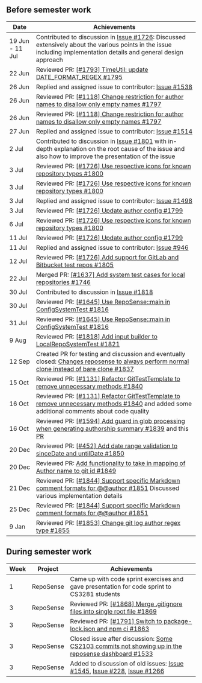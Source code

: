 ## Before semester work
| Date            | Achievements                                                                                                                                                                                                                                                             |
|-----------------|--------------------------------------------------------------------------------------------------------------------------------------------------------------------------------------------------------------------------------------------------------------------------|
| 19 Jun - 11 Jul | Contributed to discussion in [Issue #1726](https://github.com/reposense/RepoSense/issues/1726): Discussed extensively about the various points in the issue including implementation details and general design approach                                                 |
| 22 Jun          | Reviewed PR: [[#1793] TimeUtil: update DATE_FORMAT_REGEX #1795](https://github.com/reposense/RepoSense/pull/1795#pullrequestreview-1015127402)                                                                                                                           |
| 26 Jun          | Replied and assigned issue to contributor: [Issue #1538](https://github.com/reposense/RepoSense/issues/1538#issuecomment-1166461656)                                                                                                                                     |
| 26 Jun          | Reviewed PR: [[#1118] Change restriction for author names to disallow only empty names #1797](https://github.com/reposense/RepoSense/pull/1797#pullrequestreview-1019396755)                                                                                             |
| 26 Jun          | Reviewed PR: [[#1118] Change restriction for author names to disallow only empty names #1797](https://github.com/reposense/RepoSense/pull/1797#pullrequestreview-1019396755)                                                                                             |
| 27 Jun          | Replied and assigned issue to contributor: [Issue #1514](https://github.com/reposense/RepoSense/issues/1514#issuecomment-1167518510)                                                                                                                                     |
| 2 Jul           | Contributed to discussion in [Issue #1801](https://github.com/reposense/RepoSense/issues/1801) with in-depth explanation on the root cause of the issue and also how to improve the presentation of the issue                                                            |
| 3 Jul           | Reviewed PR: [[#1726] Use respective icons for known repository types #1800](https://github.com/reposense/RepoSense/pull/1800#pullrequestreview-1026778807)                                                                                                              |
| 3 Jul           | Reviewed PR: [[#1726] Use respective icons for known repository types #1800](https://github.com/reposense/RepoSense/pull/1800#pullrequestreview-1026828509)                                                                                                              |
| 3 Jul           | Replied and assigned issue to contributor: [Issue #1498](https://github.com/reposense/RepoSense/issues/1498#issuecomment-1173044913)                                                                                                                                     |
| 3 Jul           | Reviewed PR: [[#1726] Update author config #1799](https://github.com/reposense/RepoSense/pull/1799#pullrequestreview-1026862697)                                                                                                                                         |
| 6 Jul           | Reviewed PR: [[#1726] Use respective icons for known repository types #1800](https://github.com/reposense/RepoSense/pull/1800#pullrequestreview-1030305605)                                                                                                              |
| 11 Jul          | Reviewed PR: [[#1726] Update author config #1799](https://github.com/reposense/RepoSense/pull/1799#pullrequestreview-1033655541)                                                                                                                                         |
| 11 Jul          | Replied and assigned issue to contributor: [Issue #946](https://github.com/reposense/RepoSense/issues/946#issuecomment-1180568150)                                                                                                                                       |
| 12 Jul          | Reviewed PR: [[#1726] Add support for GitLab and Bitbucket test repos #1805](https://github.com/reposense/RepoSense/pull/1805#pullrequestreview-1035991015)                                                                                                              | 
| 22 Jul          | Merged PR: [[#1637] Add system test cases for local repositories #1746](https://github.com/reposense/RepoSense/pull/1746)                                                                                                                                                | 
| 30 Jul          | Contributed to discussion in [Issue #1818](https://github.com/reposense/RepoSense/issues/1818#issuecomment-1199816797)                                                                                                                                                   |
| 30 Jul          | Reviewed PR: [[#1645] Use RepoSense::main in ConfigSystemTest #1816](https://github.com/reposense/RepoSense/pull/1816#pullrequestreview-1055881706)                                                                                                                      | 
| 31 Jul          | Reviewed PR: [[#1645] Use RepoSense::main in ConfigSystemTest #1816](https://github.com/reposense/RepoSense/pull/1816#pullrequestreview-1056567202)                                                                                                                      | 
| 9 Aug           | Reviewed PR: [[#1818] Add input builder to LocalRepoSystemTest #1821](https://github.com/reposense/RepoSense/pull/1821#pullrequestreview-1066542196)                                                                                                                     | 
| 12 Sep          | Created PR for testing and discussion and eventually closed: [Changes reposense to always perform normal clone instead of bare clone #1837](https://github.com/reposense/RepoSense/pull/1837#issue-1369000808)                                                                                                                                       |
| 15 Oct          | Reviewed PR: [[#1131] Refactor GitTestTemplate to remove unnecessary methods #1840](https://github.com/reposense/RepoSense/pull/1840#pullrequestreview-1143009207)                                                                                                       | 
| 16 Oct          | Reviewed PR: [[#1131] Refactor GitTestTemplate to remove unnecessary methods #1840](https://github.com/reposense/RepoSense/pull/1840#pullrequestreview-1143302437) and added some additional comments about code quality                                                 | 
| 16 Oct          | Reviewed PR: [[#1594] Add guard in glob processing when generating authorship summary #1839](https://github.com/reposense/RepoSense/pull/1839#pullrequestreview-1143227348) and this [PR](https://github.com/reposense/RepoSense/pull/1839#pullrequestreview-1143309401) | 
| 20 Dec          | Reviewed PR: [[#452] Add date range validation to sinceDate and untilDate #1850](https://github.com/reposense/RepoSense/pull/1850#pullrequestreview-1223114048)                                                                                                          | 
| 20 Dec          | Reviewed PR: [Add functionality to take in mapping of Author name to git id #1849](https://github.com/reposense/RepoSense/pull/1849#issuecomment-1358039411)                                                                                                             | 
| 21 Dec          | Reviewed PR: [[#1844] Support specific Markdown comment formats for @@author #1851](https://github.com/reposense/RepoSense/pull/1851#pullrequestreview-1224777875) Discussed various implementation details                                                              | 
| 25 Dec          | Reviewed PR: [[#1844] Support specific Markdown comment formats for @@author #1851](https://github.com/reposense/RepoSense/pull/1851#pullrequestreview-1229734426)                                                                                                       |
| 9 Jan           | Reviewed PR: [[#1853] Change git log author regex type #1855](https://github.com/reposense/RepoSense/pull/1855#pullrequestreview-1239768733)                                                                                                                             | 

## During semester work
| Week | Project       | Achievements                                                                                                                                                                          |
|------|---------------|---------------------------------------------------------------------------------------------------------------------------------------------------------------------------------------|
| 1    | RepoSense     | Came up with code sprint exercises and gave presentation for code sprint to CS3281 students                                                                                           |
| 3    | RepoSense     | Reviewed PR: [[#1868] Merge .gitignore files into single root file #1869](https://github.com/reposense/RepoSense/pull/1869#pullrequestreview-1267242311)                              |
| 3    | RepoSense     | Reviewed PR: [[#1791] Switch to package-lock.json and npm ci #1863](https://github.com/reposense/RepoSense/pull/1863#pullrequestreview-1267341839)                                    | 
| 3    | RepoSense     | Closed issue after discussion: [Some CS2103 commits not showing up in the reposense dashboard #1533](https://github.com/reposense/RepoSense/issues/1533#issuecomment-1406546891)      | 
| 3    | RepoSense     | Added to discussion of  old issues: [Issue #1545](https://github.com/reposense/RepoSense/issues/1545#issuecomment-1406619801), [Issue #228](https://github.com/reposense/RepoSense/issues/228#issuecomment-1406902106), [Issue #1266](https://github.com/reposense/RepoSense/issues/1266#issuecomment-1407038614) |
